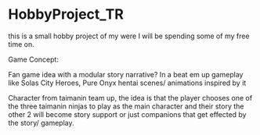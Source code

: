 # HobbyProject_TR
this is a small hobby project of my were I will be spending some of my free time on.

Game Concept:

Fan game idea with a modular story narrative?
In a beat em up gameplay like Solas City Heroes, Pure Onyx hentai scenes/ animations inspired by it

Character from taimanin team up, the idea is that the player chooses one of the three taimanin ninjas to play as the main character and their story the other 2 will become story support or just companions that get effected by the story/ gameplay.
